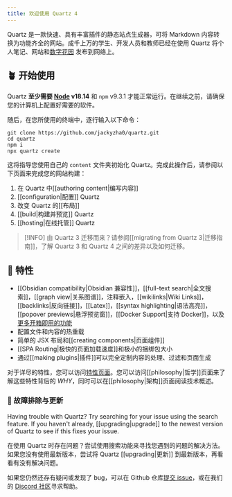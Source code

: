 ```yaml
---
title: 欢迎使用 Quartz 4
---
```


Quartz 是一款快速、具有丰富插件的静态站点生成器，可将 Markdown 内容转换为功能齐全的网站。成千上万的学生、开发人员和教师已经在使用 Quartz 将个人笔记、网站和[数字花园](https://jzhao.xyz/posts/networked-thought) 发布到网络上。

## 🪴 开始使用

Quartz **至少需要 [Node](https://nodejs.org/) v18.14** 和 `npm` v9.3.1 才能正常运行。在继续之前，请确保您的计算机上配置好需要的软件。

随后，在您所使用的终端中，逐行输入以下命令：

```shell
git clone https://github.com/jackyzha0/quartz.git
cd quartz
npm i
npx quartz create
```

这将指导您使用自己的 `content` 文件夹初始化 Quartz。完成此操作后，请参阅以下页面来完成您的网站构建：

1. 在 Quartz 中[[authoring content|编写内容]]
2. [[configuration|配置]] Quartz
3. 改变 Quartz 的[[布局]]
4. [[build|构建并预览]] Quartz
5. [[hosting|在线托管]] Quartz

> [!INFO]
> 由 Quartz 3 迁移而来？请参阅[[migrating from Quartz 3|迁移指南]]，了解 Quartz 3 和 Quartz 4 之间的差异以及如何迁移。

## 🔧 特性

- [[Obsidian compatibility|Obsidian 兼容性]]，[[full-text search|全文搜索]]，[[graph view|关系图谱]]，注释嵌入，[[wikilinks|Wiki Links]]，[[backlinks|反向链接]]，[[Latex]]，[[syntax highlighting|语法高亮]]，[[popover previews|悬浮预览窗]]，[[Docker Support|支持 Docker]]，以及[更多开箱即用的功能](./features)
- 配置文件和内容的热重载
- 简单的 JSX 布局和[[creating components|页面组件]]
- [[SPA Routing|极快的页面加载速度]]和极小的捆绑包大小
- 通过[[making plugins|插件]]可以完全定制内容的处理、过滤和页面生成

对于详尽的特性，您可以访问[特性页面](./features)。您可以访问[[philosophy|哲学]]页面来了解这些特性背后的 _WHY_，同时可以在[[philosophy|架构]]页面阅读技术概述。

### 🚧 故障排除与更新

Having trouble with Quartz? Try searching for your issue using the search feature. If you haven't already, [[upgrading|upgrade]] to the newest version of Quartz to see if this fixes your issue.

在使用 Quartz 时存在问题？尝试使用搜索功能来寻找您遇到的问题的解决方法。如果您没有使用最新版本，尝试将 Quartz [[upgrading|更新]] 到最新版本，再看看有没有解决问题。

如果您仍然还存有疑问或发现了 bug，可以在 Github 仓库[提交 issue](https://github.com/jackyzha0/quartz/issues)，或在我们的 [Discord 社区](https://discord.gg/cRFFHYye7t)寻求帮助。
